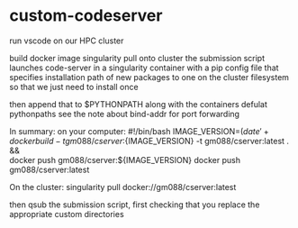 # custom-codeserver
run vscode on our HPC cluster 

build docker image
singularity pull onto cluster
the submission script launches code-server in a singularity container with a pip config file that specifies installation path of new packages to one on the cluster filesystem so that we just need to install once

then append that to $PYTHONPATH along with the containers defulat pythonpaths 
see the note about bind-addr for port forwarding

In summary:
on your computer:
#!/bin/bash
IMAGE_VERSION=$(date '+%d%m%y')
docker build -t gm088/cserver:${IMAGE_VERSION} -t gm088/cserver:latest . && \
docker push gm088/cserver:${IMAGE_VERSION}
docker push gm088/cserver:latest

On the cluster:
singularity pull docker://gm088/cserver:latest

then qsub the submission script, first checking that you replace the appropriate custom directories
